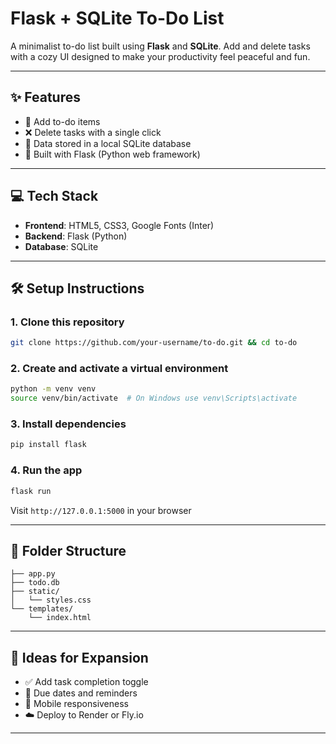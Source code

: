 # Flask + SQLite To-Do List

A minimalist to-do list built using **Flask** and **SQLite**. Add and delete tasks with a cozy UI designed to make your productivity feel peaceful and fun.

---

## ✨ Features

- 📝 Add to-do items  
- ❌ Delete tasks with a single click  
- 💾 Data stored in a local SQLite database  
- 🚀 Built with Flask (Python web framework)

---

## 💻 Tech Stack

- **Frontend**: HTML5, CSS3, Google Fonts (Inter)  
- **Backend**: Flask (Python)  
- **Database**: SQLite

---

## 🛠️ Setup Instructions

### 1. Clone this repository
```bash
git clone https://github.com/your-username/to-do.git && cd to-do
```

### 2. Create and activate a virtual environment
```bash
python -m venv venv
source venv/bin/activate  # On Windows use venv\Scripts\activate
```

### 3. Install dependencies

```bash
pip install flask
```

### 4. Run the app

```bash
flask run
```

Visit `http://127.0.0.1:5000` in your browser

---

## 📁 Folder Structure

```
├── app.py
├── todo.db
├── static/
│   └── styles.css
└── templates/
    └── index.html
```

---

## 🧠 Ideas for Expansion

- ✅ Add task completion toggle  
- 📅 Due dates and reminders  
- 📱 Mobile responsiveness  
- ☁️ Deploy to Render or Fly.io

---